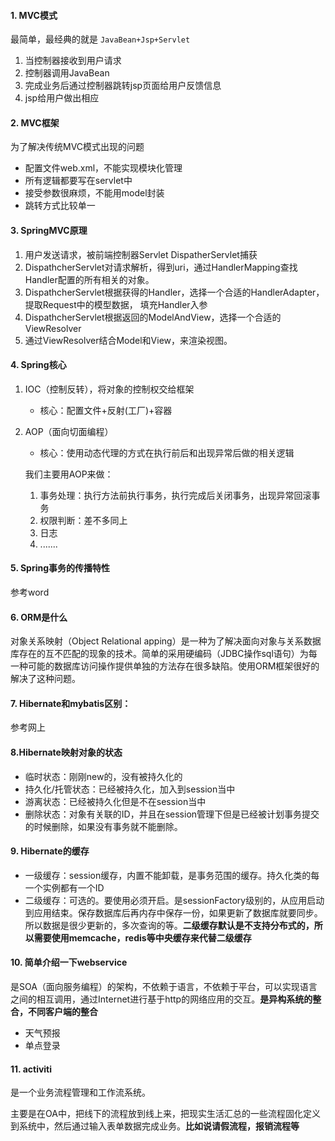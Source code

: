 ####  1. MVC模式

最简单，最经典的就是 `JavaBean+Jsp+Servlet`

1. 当控制器接收到用户请求
2. 控制器调用JavaBean
3. 完成业务后通过控制器跳转jsp页面给用户反馈信息
4. jsp给用户做出相应

#### 2. MVC框架

为了解决传统MVC模式出现的问题

* 配置文件web.xml，不能实现模块化管理
* 所有逻辑都要写在servlet中
* 接受参数很麻烦，不能用model封装
* 跳转方式比较单一

#### 3. SpringMVC原理

1. 用户发送请求，被前端控制器Servlet DispatherServlet捕获
2. DispathcherServlet对请求解析，得到uri，通过HandlerMapping查找Handler配置的所有相关的对象。
3. DispathcherServlet根据获得的Handler，选择一个合适的HandlerAdapter，提取Request中的模型数据， 填充Handler入参
4. DispathcherServlet根据返回的ModelAndView，选择一个合适的ViewResolver
5. 通过ViewResolver结合Model和View，来渲染视图。

#### 4. Spring核心

1. IOC（控制反转），将对象的控制权交给框架

   * 核心：配置文件+反射(工厂)+容器

2. AOP（面向切面编程）

   * 核心：使用动态代理的方式在执行前后和出现异常后做的相关逻辑

   我们主要用AOP来做：

   1. 事务处理：执行方法前执行事务，执行完成后关闭事务，出现异常回滚事务
   2. 权限判断：差不多同上
   3. 日志
   4. .......

#### 5. Spring事务的传播特性

参考word

#### 6. ORM是什么

对象关系映射（Object Relational apping）是一种为了解决面向对象与关系数据库存在的互不匹配的现象的技术。简单的采用硬编码（JDBC操作sql语句）为每一种可能的数据库访问操作提供单独的方法存在很多缺陷。使用ORM框架很好的解决了这种问题。

#### 7. Hibernate和mybatis区别：

参考网上

#### 8.Hibernate映射对象的状态

* 临时状态：刚刚new的，没有被持久化的
* 持久化/托管状态：已经被持久化，加入到session当中
* 游离状态：已经被持久化但是不在session当中
* 删除状态：对象有关联的ID，并且在session管理下但是已经被计划事务提交的时候删除，如果没有事务就不能删除。

#### 9. Hibernate的缓存

* 一级缓存：session缓存，内置不能卸载，是事务范围的缓存。持久化类的每一个实例都有一个ID
* 二级缓存：可选的。要使用必须开启。是sessionFactory级别的，从应用启动到应用结束。保存数据库后再内存中保存一份，如果更新了数据库就要同步。所以数据是很少更新的，多次查询的等。**二级缓存默认是不支持分布式的，所以需要使用memcache，redis等中央缓存来代替二级缓存**

#### 10. 简单介绍一下webservice

是SOA（面向服务编程）的架构，不依赖于语言，不依赖于平台，可以实现语言之间的相互调用，通过Internet进行基于http的网络应用的交互。**是异构系统的整合，不同客户端的整合**

* 天气预报
* 单点登录

#### 11. activiti

是一个业务流程管理和工作流系统。

主要是在OA中，把线下的流程放到线上来，把现实生活汇总的一些流程固化定义到系统中，然后通过输入表单数据完成业务。**比如说请假流程，报销流程等**